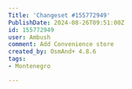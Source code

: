 ```yaml
---
Title: 'Changeset #155772949'
PublishDate: 2024-08-26T09:51:00Z
id: 155772949
user: Ambush
comment: Add Convenience store
created_by: OsmAnd+ 4.8.6
tags:
- Montenegro

---
```

